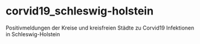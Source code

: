 # corvid19_schleswig-holstein
Positivmeldungen der Kreise und kreisfreien Städte zu Corvid19 Infektionen in Schleswig-Holstein
